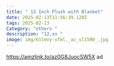 ```yaml
---
title: " 13 Inch Plush with Blanket"
date: 2025-02-13T11:56:39.120Z
tags: 2025-02-13
Category: "others "
description: "12.xx "
image: img/61lmvy-ufml._ac_sl1500_.jpg
---
```

<!--StartFragment-->

https://amzlink.to/az0G8JuocSW5X ad

<!--EndFragment-->